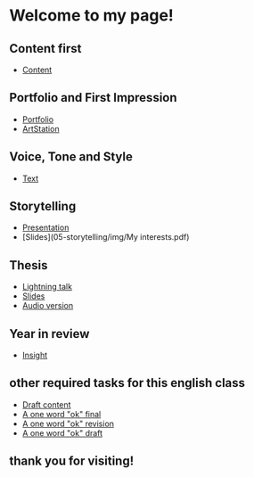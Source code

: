 # Welcome to my page! 

## Content first

- [Content](03-content-first/index.md)
  
## Portfolio and First Impression
<!-- This is a comment, only visible to the author: Add a link to your presentation. -->
<!-- Presentations do not need to be a PDF, you may link elsewhere, such as Figma, YouTube, etc. -->
<!-- Consider adding navigation to each section (About, Featured Projects, Notes, etc.) -->
- [Portfolio](02-first-impression/index.md)  <!-- Add helpful hint as to what kind of file or destination is here. -->
-  [ArtStation](https://www.artstation.com/roku) 

## Voice, Tone and Style
- [Text](04-voice-tone-and-style/index.md)

## Storytelling
- [Presentation](05-storytelling/index.md)
- [Slides](05-storytelling/img/My interests.pdf)

## Thesis
- [Lightning talk](06-thesis/index.md)
- [Slides](06-thesis/img/slides)
- [Audio version](06-thesis/audiofiles)

## Year in review
- [Insight](07-year-in-review/index.md)
## other required tasks for this english class

- [Draft content](02-first-impression/index-draft.md)
- [A one word "ok" final](01-one-word/index.md)
- [A one word "ok" revision](01-one-word/revision.md)
- [A one word "ok" draft](01-one-word/draft.md)




## thank you for visiting! 
